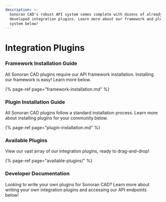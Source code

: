 ```yaml
---
description: >-
  Sonoran CAD's robust API system comes complete with dozens of already
  developed integration plugins. Learn more about our framework and plugin
  system below!
---
```


# Integration Plugins

### Framework Installation Guide

All Sonoran CAD plugins require our API framework installation. Installing our framework is easy! Learn more below.

{% page-ref page="framework-installation.md" %}

### Plugin Installation Guide

All Sonoran CAD plugins follow a standard installation process. Learn more about installing plugins for your community below.

{% page-ref page="plugin-installation.md" %}

### Available Plugins

View our vast array of our integration plugins, ready to drag-and-drop!

{% page-ref page="available-plugins/" %}



### Developer Documentation

Looking to write your own plugins for Sonoran CAD? Learn more about writing your own integration plugins and accessing our API endpoints below!




